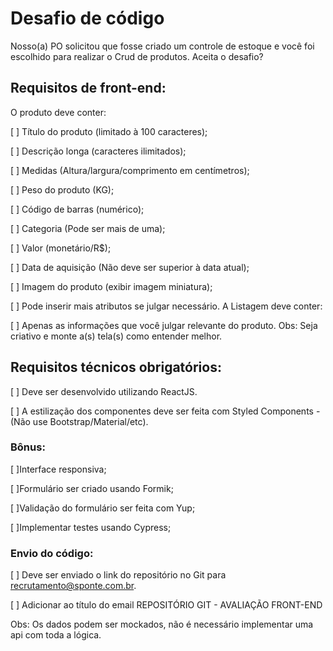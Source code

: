 # Desafio de código

Nosso(a) PO solicitou que fosse criado um controle de estoque e você
foi escolhido para realizar o Crud de produtos. Aceita o desafio?

## Requisitos de front-end:

O produto deve conter:

[ ] Título do produto (limitado à 100 caracteres);

[ ] Descrição longa (caracteres ilimitados);

[ ] Medidas (Altura/largura/comprimento em centímetros);

[ ] Peso do produto (KG);

[ ] Código de barras (numérico);

[ ] Categoria (Pode ser mais de uma);

[ ] Valor (monetário/R$);

[ ] Data de aquisição (Não deve ser superior à data atual);

[ ] Imagem do produto (exibir imagem miniatura);

[ ] Pode inserir mais atributos se julgar necessário.
A Listagem deve conter:

[ ] Apenas as informações que você julgar relevante do produto.
Obs: Seja criativo e monte a(s) tela(s) como entender melhor.
## Requisitos técnicos obrigatórios:
[ ] Deve ser desenvolvido utilizando ReactJS.

[ ] A estilização dos componentes deve ser feita com Styled
Components - (Não use Bootstrap/Material/etc).

### Bônus:
[ ]Interface responsiva;

[ ]Formulário ser criado usando Formik;

[ ]Validação do formulário ser feita com Yup;

[ ]Implementar testes usando Cypress;

### Envio do código:
[ ] Deve ser enviado o link do repositório no Git para
recrutamento@sponte.com.br.

[ ] Adicionar ao título do email REPOSITÓRIO GIT - AVALIAÇÃO
FRONT-END

Obs: Os dados podem ser mockados, não é necessário implementar uma api
com toda a lógica. 
